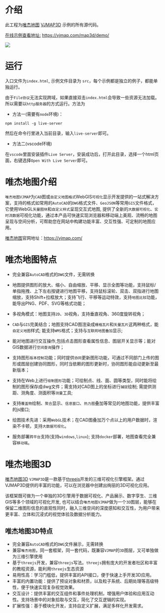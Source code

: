 
    
# 介绍
  此工程为[唯杰地图](https://vjmap.com/)   [VJMAP3D](https://vjmap.com/map3d)  示例的所有源代码。

  [在线示例查看地址:](https://vjmap.com/map3d/demo/) https://vjmap.com/map3d/demo/

  ![](https://vjmap.com/blogimages/202406301703728.png)
  
# 运行
  
  入口文件为`index.html`, 示例文件目录为 `src`，每个示例都是独立的例子，都能单独运行。

  由于`File协议`无法实现跨域，如果直接双击`index.html`会导致一些资源无法加载。所以需要以`http服务器`的方式运行。方法为
  
- 方法一(需要有`node`环境)：
```
npm install -g live-server
```
然后在命令行里进入当前目录，输入`live-server`即可。

- 方法二(vscode环境)

在`vscode`里面安装插件`Live Server`，安装成功后，打开此目录，选择一个html页面，右键选择`Open With Live Server`即可。


# 唯杰地图介绍

`唯杰地图VJMAP`为`CAD`图或`自定义地图格式`WebGIS`可视化`显示开发提供的一站式解决方案，支持的格式如常用的`AutoCAD`的`DWG`格式文件、`GeoJSON`等常用`GIS`文件格式，它使用WebGL`矢量图块`和`自定义样式`呈现交互式地图, 提供了全新的`大数据可视化`、`实时流数据`可视化功能，通过本产品可快速实现浏览器和移动端上美观、流畅的地图呈现与空间分析，可帮助您在网站中构建功能丰富、交互性强、可定制的地图应用。

[唯杰地图](https://vjmap.com/)官网地址：https://vjmap.com/

# 唯杰地图特点


- 完全兼容`AutoCAD`格式的`DWG`文件，无需转换

- 地图提供图形的放大、缩小、自由缩放、平移、显示全图等功能，支持鼠标/单指拖拽、上下左右按键进行地图平移，支持鼠标滚轮、双击、双指进行地图缩放，支持Shift+拉框放大；支持飞行、平移等运动特效，支持`地图比较`功能，能导出PNG、PDF、SVG等格式功能；

- 多视角模式：地图支持`2D`、`3D`视角，支持垂直视角、360度旋转视角；

- `CAD`与`GIS`完美结合；地图支持CAD图渲染成`栅格瓦片`和`矢量瓦片`这两种格式，能`自定义地图`样式; 能支持`WMS`格式；支持与`互联网地图叠加`显示;

- 能对地图进行交互操作,包括点击图形查看属性信息、图层开关显示等；能对GIS数据进行`空间查询`操作；

- 支持图形`版本控制`功能；同时提供`协同`更新图形功能，可通过不同部门上传的图形或图层创建协同图形，同时当依赖的图形更新时，协同图形能自动更新至最新版本；

- 支持在Web上进行`绘制图形`功能；可绘制点、线、面、圆等类型，同时能将绘制的图形保存成dwg文件；需支持对CAD图上的坐标进行`捕捉`绘制; 需提供测距、测角度、测面积等`测量`工具;

- 支持`覆盖物`绘制、`聚合`显示、`信息窗口`、`热力图`叠加等常见的地图功能，提供丰富的js接口;

- 绘图技术先进：采用`WebGL`技术；在CAD图叠加万个点以上的用户数据时，渲染不卡顿，支持`大数据可视化`。

- 服务部署`跨平台`支持(支持`windows`,`linux`); 支持`docker`部署，地图查看完全兼容`移动端`。


# 唯杰地图3D
[唯杰地图3D](https://vjmap.com/map3d) `VJMAP3D`是一款基于[threejs](https://threejs.org/)开发的三维可视化引擎框架。通过VJMAP3D提供的丰富的功能，可以在浏览器中创建出绚丽的3D可视化应用。

该框架既可做为一个单独的3D引擎用于数据可视化、产品展示、数字孪生、三维GIS等多个领域的可视化开发, 也可以结合`唯杰地图VJMAP`做为一个`3D`图层，能够在保留二维图形信息的直观性同时，融入三维空间的深度感知和交互性，为用户带来更丰富、立体和沉浸式的视觉体验及数据分析能力。

## 唯杰地图3D特点

- 完全兼容`AutoCAD`格式的`DWG`文件展示，无需转换
- 兼容`唯杰地图`，同一套框架，同一套代码，既兼容`VJMAP`的`3D`图层，又可单独做为三维引擎使用
- 基于`threejs`开发，兼容`threejs`写法。`threejs`拥有庞大的开发者社区和丰富的教程资源，能利用`threejs`生态资源
- 易用性高：学习门槛低，提供丰富的API接口，便于快速上手开发3D应用。
- 丰富的内置功能：提供了预设对象和材质，以及粒子系统、后期处理等高级特性，便于快速实现复杂视觉效果。
- 交互设计：提供丰富的交互组件和事件处理机制，增强用户体验和应用互动性。支持场景中的对象拾取与交互，简化了交互逻辑的实现。
- 扩展性强：基于模块化开发，支持自定义扩展，满足多样化开发需求。

    